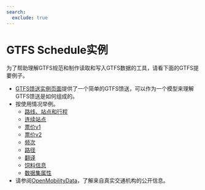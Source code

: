 ```yaml
---
search:
  exclude: true
---
```


# GTFS Schedule实例

为了帮助理解GTFS规范和制作读取和写入GTFS数据的工具，请看下面的GTFS提要例子。

- [GTFS馈送实例页面](/schedule/example-feed)提供了一个简单的GTFS馈送，可以作为一个模型来理解GTFS馈送是如何组成的。
- 按使用情况举例。
  - [路线、站点和行程](routes-stops-trips)
  - [连续站点](continuous-stops)
  - [票价v1](fares-v1)
  - [票价v2](fares-v2)
  - [频次](frequencies)
  - [路径](pathways)
  - [翻译](translations)
  - [饲料信息](feed-info)
  - [数据集属性](attributions)
- 请参阅[OpenMobilityData](https://openmobilitydata.org/)，了解来自真实交通机构的公开信息。
